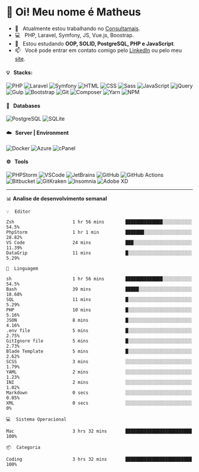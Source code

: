 # 👋 Oi! Meu nome é Matheus

- 🔭 &nbsp; Atualmente estou trabalhando no [Consultamais](https://consultamais.com.br/).
- 💻 &nbsp; PHP, Laravel, Symfony, JS, Vue.js, Boostrap.
- 🌱 &nbsp; Estou estudando **OOP, SOLID, PostgreSQL, PHP e JavaScript**.
- 📫 &nbsp; Você pode entrar em contato comigo pelo [LinkedIn](https://www.linkedin.com/in/matheuscamargoxavier/) ou pelo meu [site](https://matheuscamargo.co).

#### 💡 &nbsp; Stacks:
![PHP](https://img.shields.io/badge/-PHP-777BB4?&logo=php&logoColor=FFFFFF)
![Laravel](https://img.shields.io/badge/-Laravel-FF2D20?&logo=laravel&logoColor=FFFFFF)
![Symfony](https://img.shields.io/badge/-Symfony-000000?&logo=symfony&logoColor=FFFFFF)
![HTML](https://img.shields.io/badge/-HTML-E34F26?&logo=html5&logoColor=FFFFFF)
![CSS](https://img.shields.io/badge/-CSS-1572B6?&logo=css3&logoColor=FFFFFF)
![Sass](https://img.shields.io/badge/-Sass-CC6699?&logo=sass&logoColor=FFFFFF)
![JavaScript](https://img.shields.io/badge/-JavaScript-F7DF1E?&logo=javascript&logoColor=FFFFFF)
![jQuery](https://img.shields.io/badge/-jQuery-0769AD?&logo=jquery&logoColor=FFFFFF)
![Gulp](https://img.shields.io/badge/-Gulp-CF4647?&logo=gulp&logoColor=FFFFFF)
![Bootstrap](https://img.shields.io/badge/-Bootstrap-7952B3?&logo=bootstrap&logoColor=FFFFFF)
![Git](https://img.shields.io/badge/-Git-F05032?&logo=git&logoColor=FFFFFF)
![Composer](https://img.shields.io/badge/-Composer-885630?&logo=composer&logoColor=FFFFFF)
![Yarn](https://img.shields.io/badge/-Yarn-2C8EBB?&logo=yarn&logoColor=FFFFFF)
![NPM](https://img.shields.io/badge/-npm-CB3837?&logo=npm&logoColor=FFFFFF)

#### 💾 &nbsp; Databases
![PostgreSQL](https://img.shields.io/badge/-PostgreSQL-336791?&logo=PostgreSQL&logoColor=FFFFFF)
![SQLite](https://img.shields.io/badge/-SQLite-003B57?&logo=SQLite&logoColor=FFFFFF)

#### ☁️ &nbsp; Server | Environment
![Docker](https://img.shields.io/badge/-Docker-2496ED?&logo=docker&logoColor=FFFFFF)
![Azure](https://img.shields.io/badge/-Azure-0089D6?&logo=microsoft%20azure&logoColor=FFFFFF)
![cPanel](https://img.shields.io/badge/-cPanel-FF6C2C?&logo=cpanel&logoColor=FFFFFF)

#### ⚙️ &nbsp; Tools
![PHPStorm](https://img.shields.io/badge/-PHPStorm-000000?&logo=PHPStorm&logoColor=FFFFFF)
![VSCode](https://img.shields.io/badge/-VSCode-007ACC?&logo=Visual%20Studio%20Code&logoColor=FFFFFF) 
![JetBrains](https://img.shields.io/badge/-JetBrains-000000?&logo=jetbrains&logoColor=FFFFFF) 
![GitHub](https://img.shields.io/badge/-GitHub-181717?&logo=github&logoColor=FFFFFF) 
![GitHub Actions](https://img.shields.io/badge/-GitHub%20Actions-181717?&logo=GitHub%20Actions&logoColor=FFFFFF) 
![Bitbucket](https://img.shields.io/badge/-Bitbucket-0052CC?&logo=bitbucket&logoColor=FFFFFF)
![GitKraken](https://img.shields.io/badge/-GitKraken-179287?&logo=GitKraken&logoColor=FFFFFF)
![Insomnia](https://img.shields.io/badge/-Insomnia-5849BE?&logo=Insomnia&logoColor=FFFFFF)
![Adobe XD](https://img.shields.io/badge/-Adobe%20XD-FF61F6?&logo=adobe%20xd&logoColor=FFFFFF) 
_______

📊  **Analise de desenvolvimento semanal**
```text
💡  Editor

Zsh                      1 hr 56 mins        ██████████████░░░░░░░░░░░      54.5%
PhpStorm                 1 hr 1 min          ███████░░░░░░░░░░░░░░░░░░     28.82%
VS Code                  24 mins             ███░░░░░░░░░░░░░░░░░░░░░░     11.39%
DataGrip                 11 mins             █░░░░░░░░░░░░░░░░░░░░░░░░      5.29%
```
```text
💬  Linguagem

sh                       1 hr 56 mins        ██████████████░░░░░░░░░░░      54.5%
Bash                     39 mins             █████░░░░░░░░░░░░░░░░░░░░     18.68%
SQL                      11 mins             █░░░░░░░░░░░░░░░░░░░░░░░░      5.29%
PHP                      10 mins             █░░░░░░░░░░░░░░░░░░░░░░░░      5.16%
JSON                     8 mins              █░░░░░░░░░░░░░░░░░░░░░░░░      4.16%
.env file                5 mins              █░░░░░░░░░░░░░░░░░░░░░░░░      2.75%
GitIgnore file           5 mins              █░░░░░░░░░░░░░░░░░░░░░░░░      2.73%
Blade Template           5 mins              █░░░░░░░░░░░░░░░░░░░░░░░░      2.62%
SCSS                     3 mins              ░░░░░░░░░░░░░░░░░░░░░░░░░      1.79%
YAML                     2 mins              ░░░░░░░░░░░░░░░░░░░░░░░░░      1.23%
INI                      2 mins              ░░░░░░░░░░░░░░░░░░░░░░░░░      1.02%
Markdown                 0 secs              ░░░░░░░░░░░░░░░░░░░░░░░░░      0.05%
XML                      0 secs              ░░░░░░░░░░░░░░░░░░░░░░░░░         0%
```
```text
💻  Sistema Operacional

Mac                      3 hrs 32 mins       █████████████████████████       100%
```
```text
📦  Categoria

Coding                   3 hrs 32 mins       █████████████████████████       100%
```
